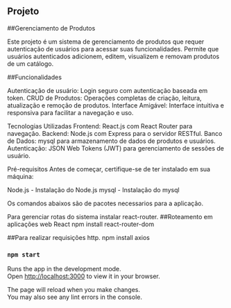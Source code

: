 ## Projeto

##Gerenciamento de Produtos

Este projeto é um sistema de gerenciamento de produtos que requer autenticação de usuários para acessar suas funcionalidades. Permite que usuários autenticados adicionem, editem, visualizem e removam produtos de um catálogo.

##Funcionalidades

Autenticação de usuário: Login seguro com autenticação baseada em token.
CRUD de Produtos: Operações completas de criação, leitura, atualização e remoção de produtos.
Interface Amigável: Interface intuitiva e responsiva para facilitar a navegação e uso.

Tecnologias Utilizadas
Frontend: React.js com React Router para navegação.
Backend: Node.js com Express para o servidor RESTful.
Banco de Dados: mysql para armazenamento de dados de produtos e usuários.
Autenticação: JSON Web Tokens (JWT) para gerenciamento de sessões de usuário.

Pré-requisitos
Antes de começar, certifique-se de ter instalado em sua máquina:

Node.js - Instalação do Node.js
mysql - Instalação do mysql


Os comandos abaixos são de pacotes necessarios para a aplicação.

Para gerenciar rotas do sistema instalar react-router.
##Roteamento em aplicações web React
 npm install react-router-dom

##Para realizar requisições http.
npm install axios


### `npm start`

Runs the app in the development mode.\
Open [http://localhost:3000](http://localhost:3000) to view it in your browser.

The page will reload when you make changes.\
You may also see any lint errors in the console.

